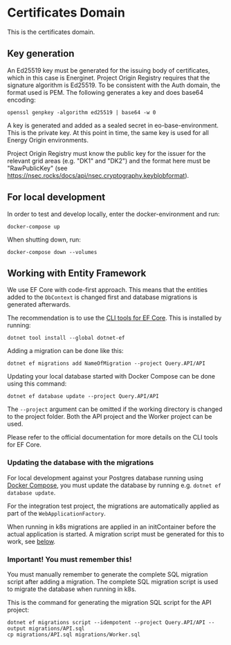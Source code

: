 # Certificates Domain
This is the certificates domain.

## Key generation

An Ed25519 key must be generated for the issuing body of certificates, which in this case is Energinet. Project Origin Registry requires that the signature algorithm is Ed25519. To be consistent with the Auth domain, the format used is PEM. The following generates a key and does base64 encoding:

```
openssl genpkey -algorithm ed25519 | base64 -w 0
```

A key is generated and added as a sealed secret in eo-base-environment. This is the private key. At this point in time, the same key is used for all Energy Origin environments.

Project Origin Registry must know the public key for the issuer for the relevant grid areas (e.g. "DK1" and "DK2") and the format here must be "RawPublicKey" (see https://nsec.rocks/docs/api/nsec.cryptography.keyblobformat).

## For local development
In order to test and develop locally, enter the docker-environment and run:
```
docker-compose up
```
When shutting down, run:
```
docker-compose down --volumes
```

## Working with Entity Framework

We use EF Core with code-first approach. This means that the entities added to the `DbContext` is changed first and database migrations is generated afterwards.

The recommendation is to use the [CLI tools for EF Core](https://learn.microsoft.com/en-us/ef/core/cli/dotnet). This is installed by running:

```shell
dotnet tool install --global dotnet-ef
```

Adding a migration can be done like this:

```shell
dotnet ef migrations add NameOfMigration --project Query.API/API
```

Updating your local database started with Docker Compose can be done using this command:

```shell
dotnet ef database update --project Query.API/API
```

The `--project` argument can be omitted if the working directory is changed to the project folder. Both the API project and the Worker project can be used.

Please refer to the official documentation for more details on the CLI tools for EF Core.

### Updating the database with the migrations

For local development against your Postgres database running using [Docker Compose](#docker-compose), you must update the database by running e.g. `dotnet ef database update`.

For the integration test project, the migrations are automatically applied as part of the `WebApplicationFactory`.

When running in k8s migrations are applied in an initContainer before the actual application is started. A migration script must be generated for this to work, see [below](#important).

### Important! You must remember this!<a id="important"></a>

You must manually remember to generate the complete SQL migration script after adding a migration. The complete SQL migration script is used to migrate the database when running in k8s.

This is the command for generating the migration SQL script for the API project:

```shell
dotnet ef migrations script --idempotent --project Query.API/API --output migrations/API.sql
cp migrations/API.sql migrations/Worker.sql
```
